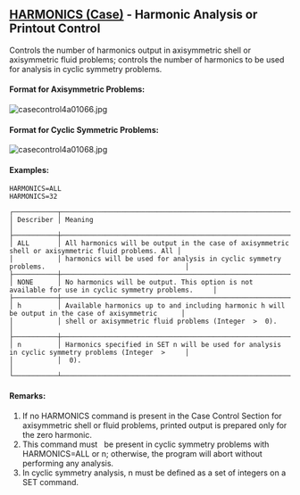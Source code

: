 ## [HARMONICS (Case)](https://nexus.hexagon.com/documentationcenter/bundle/MSC_Nastran_2022.4/page/Nastran_Combined_Book/qrg/casecontrol4a/TOC.HARMONICS.Case.xhtml) - Harmonic Analysis or Printout Control

Controls the number of harmonics output in axisymmetric shell or axisymmetric fluid problems; controls the number of harmonics to be used for analysis in cyclic symmetry problems.

#### Format for Axisymmetric Problems:

![casecontrol4a01066.jpg](https://help-be.hexagonmi.com/bundle/MSC_Nastran_2022.4/page/Nastran_Combined_Book/qrg/casecontrol4a/../../../assets/casecontrol4a01066.jpg?_LANG=enus)  

#### Format for Cyclic Symmetric Problems:

![casecontrol4a01068.jpg](https://help-be.hexagonmi.com/bundle/MSC_Nastran_2022.4/page/Nastran_Combined_Book/qrg/casecontrol4a/../../../assets/casecontrol4a01068.jpg?_LANG=enus)  

#### Examples:

```nastran
HARMONICS=ALL
HARMONICS=32
```

```text
┌───────────┬────────────────────────────────────────────────────────────────────────────────────────────────────┐
│ Describer │ Meaning                                                                                            │
├───────────┼────────────────────────────────────────────────────────────────────────────────────────────────────┤
│ ALL       │ All harmonics will be output in the case of axisymmetric shell or axisymmetric fluid problems. All │
│           │ harmonics will be used for analysis in cyclic symmetry problems.                                   │
├───────────┼────────────────────────────────────────────────────────────────────────────────────────────────────┤
│ NONE      │ No harmonics will be output. This option is not available for use in cyclic symmetry problems.     │
├───────────┼────────────────────────────────────────────────────────────────────────────────────────────────────┤
│ h         │ Available harmonics up to and including harmonic h will be output in the case of axisymmetric      │
│           │ shell or axisymmetric fluid problems (Integer  >  0).                                              │
├───────────┼────────────────────────────────────────────────────────────────────────────────────────────────────┤
│ n         │ Harmonics specified in SET n will be used for analysis in cyclic symmetry problems (Integer  >     │
│           │  0).                                                                                               │
└───────────┴────────────────────────────────────────────────────────────────────────────────────────────────────┘
```

#### Remarks:

1. If no HARMONICS command is present in the Case Control Section for axisymmetric shell or fluid problems, printed output is prepared only for the zero harmonic.
2. This command must   be present in cyclic symmetry problems with HARMONICS=ALL or n; otherwise, the program will abort without performing any analysis.
3. In cyclic symmetry analysis, n must be defined as a set of integers on a SET command.
